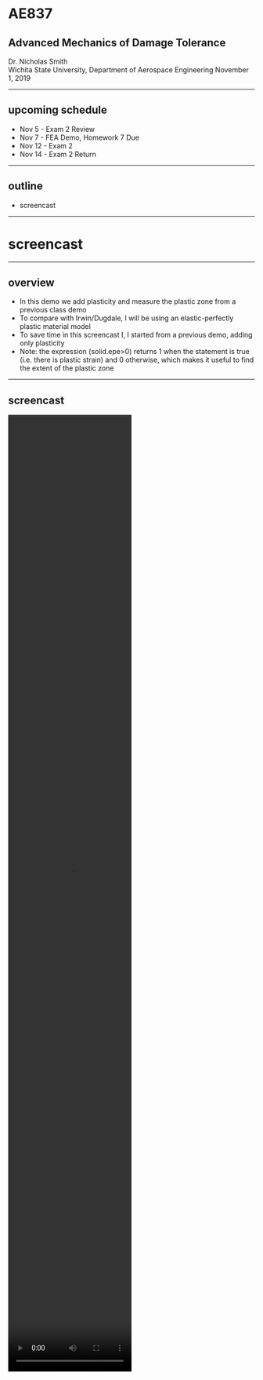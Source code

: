 # AE837
## Advanced Mechanics of Damage Tolerance
Dr. Nicholas Smith<br/>
Wichita State University, Department of Aerospace Engineering
November 1, 2019

----
## upcoming schedule

-   Nov 5 - Exam 2 Review
-   Nov 7 - FEA Demo, Homework 7 Due
-   Nov 12 - Exam 2
-   Nov 14 - Exam 2 Return

----
## outline
 
<!-- vim-markdown-toc GFM -->

* screencast

<!-- vim-markdown-toc -->

---
# screencast

----
## overview

-   In this demo we add plasticity and measure the plastic zone from a previous class demo
-   To compare with Irwin/Dugdale, I will be using an elastic-perfectly plastic material model
-   To save time in this screencast I, I started from a previous demo, adding only plasticity
-   Note: the expression (solid.epe>0) returns 1 when the statement is true (i.e. there is plastic strain) and 0 otherwise, which makes it useful to find the extent of the plastic zone

----
## screencast

<section>
	<video controls id="plasticity" src="../images/plasticity.mp4" type="video/mp4" style="height: 50%; width: 50%;" />
</section>



